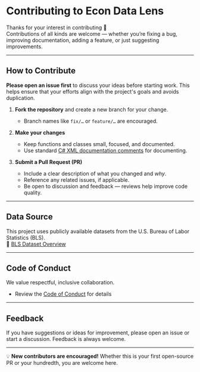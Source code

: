 ﻿# Contributing to Econ Data Lens

Thanks for your interest in contributing 🎉  
Contributions of all kinds are welcome — whether you’re fixing a bug, improving documentation, adding a feature, or just suggesting improvements.

---

## How to Contribute

**Please open an issue first** to discuss your ideas before starting work. This helps ensure that your efforts align with the project's goals and avoids duplication.
1. **Fork the repository** and create a new branch for your change.

    - Branch names like `fix/…` or `feature/…` are encouraged.

2. **Make your changes**

    - Keep functions and classes small, focused, and documented.
    - Use standard [C# XML documentation comments](https://learn.microsoft.com/en-us/dotnet/csharp/language-reference/xmldoc/recommended-tags) for documenting.

3. **Submit a Pull Request (PR)**
    - Include a clear description of what you changed and _why_.
    - Reference any related issues, if applicable.
    - Be open to discussion and feedback — reviews help improve code quality.

---

## Data Source

This project uses publicly available datasets from the U.S. Bureau of Labor Statistics (BLS).  
📖 [BLS Dataset Overview](https://download.bls.gov/pub/time.series/overview.txt)

---

## Code of Conduct

We value respectful, inclusive collaboration.

 - Review the [Code of Conduct](./CODE_OF_CONDUCT.md) for details

---

## Feedback

If you have suggestions or ideas for improvement, please open an issue or start a discussion. Feedback is always welcome.

---

💡 **New contributors are encouraged!** Whether this is your first open-source PR or your hundredth, you are welcome here.
